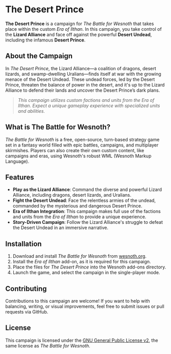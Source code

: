 # The Desert Prince

**The Desert Prince** is a campaign for *The Battle for Wesnoth* that takes place within the custom *Era of Ilthan*. In this campaign, you take control of the **Lizard Alliance** and face off against the powerful **Desert Undead**, including the infamous **Desert Prince**.

## About the Campaign

In *The Desert Prince*, the Lizard Alliance—a coalition of dragons, desert lizards, and swamp-dwelling Uralians—finds itself at war with the growing menace of the Desert Undead. These undead forces, led by the Desert Prince, threaten the balance of power in the desert, and it's up to the Lizard Alliance to defend their lands and uncover the Desert Prince’s dark plans.

> *This campaign utilizes custom factions and units from the Era of Ilthan. Expect a unique gameplay experience with specialized units and abilities.*

## What is The Battle for Wesnoth?

*The Battle for Wesnoth* is a free, open-source, turn-based strategy game set in a fantasy world filled with epic battles, campaigns, and multiplayer skirmishes. Players can also create their own custom content, like campaigns and eras, using Wesnoth's robust WML (Wesnoth Markup Language).

## Features

- **Play as the Lizard Alliance**: Command the diverse and powerful Lizard Alliance, including dragons, desert lizards, and Uralians.
- **Fight the Desert Undead**: Face the relentless armies of the undead, commanded by the mysterious and dangerous Desert Prince.
- **Era of Ilthan Integration**: This campaign makes full use of the factions and units from the *Era of Ilthan* to provide a unique experience.
- **Story-Driven Campaign**: Follow the Lizard Alliance's struggle to defeat the Desert Undead in an immersive narrative.

## Installation

1. Download and install *The Battle for Wesnoth* from [wesnoth.org](https://www.wesnoth.org).
2. Install the *Era of Ilthan* add-on, as it is required for this campaign.
3. Place the files for *The Desert Prince* into the Wesnoth add-ons directory.
4. Launch the game, and select the campaign in the single-player mode.

## Contributing

Contributions to this campaign are welcome! If you want to help with balancing, writing, or visual improvements, feel free to submit issues or pull requests via GitHub.

## License

This campaign is licensed under the [GNU General Public License v2](https://www.gnu.org/licenses/old-licenses/gpl-2.0.en.html), the same license as *The Battle for Wesnoth*.
